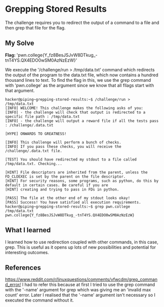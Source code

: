 # Grepping Stored Results
The challenge requires you to redirect the output of a command to a file and then grep that file for the flag.

## My Solve
**Flag:**  'pwn.college{Y_fz8BesJSJvW8DTkug_-tnT4YS.QX4EDO0wSM0AzNzEzW}'

We execute the '/challenge/run > /tmp/data.txt' command which redirects the output of the program to the data.txt file, which now contains a hundred thousand lines to text. 
To find the flag in this, we use the grep command with 'pwn.college' as the argument since we know that all fllags start with that argument.

```
hacker@piping~grepping-stored-results:~$ /challenge/run > /tmp/data.txt
[INFO] WELCOME! This challenge makes the following asks of you:
[INFO] - the challenge will check that output is redirected to a specific file path : /tmp/data.txt
[INFO] - the challenge will output a reward file if all the tests pass : /challenge/.data.txt

[HYPE] ONWARDS TO GREATNESS!

[INFO] This challenge will perform a bunch of checks.
[INFO] If you pass these checks, you will receive the /challenge/.data.txt file.

[TEST] You should have redirected my stdout to a file called /tmp/data.txt. Checking...

[HINT] File descriptors are inherited from the parent, unless the FD_CLOEXEC is set by the parent on the file descriptor.
[HINT] For security reasons, some programs, such as python, do this by default in certain cases. Be careful if you are
[HINT] creating and trying to pass in FDs in python.

[PASS] The file at the other end of my stdout looks okay!
[PASS] Success! You have satisfied all execution requirements.
hacker@piping~grepping-stored-results:~$ grep pwn.college  /tmp/data.txt
pwn.college{Y_fz8BesJSJvW8DTkug_-tnT4YS.QX4EDO0wSM0AzNzEzW}
```

## What I learned
I learned how to use redirection coupled with other commands, in this case, grep. This is useful as it opens up lots of new possibilities and potential for interesting outcomes.

## References
https://www.reddit.com/r/linuxquestions/comments/vfwcdm/grep_command_error/
I had to refer this because at first I tried to use the grep command with the '-name' argument for grep which was giving me an 'invalid max count' error. Later I realised that the '-name' argument isn't necessary so I executed the command without it.
